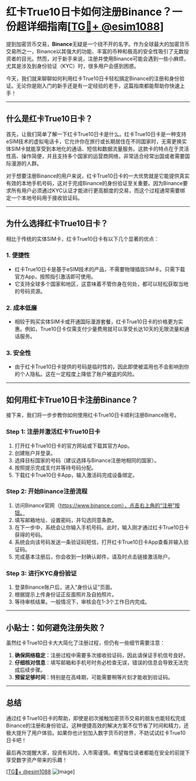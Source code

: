 # 红卡True10日卡如何注册Binance？一份超详细指南[[TG💪+ @esim1088](https://t.me/s/esim1088)]

提到加密货币交易，**Binance**无疑是一个绕不开的名字。作为全球最大的加密货币交易所之一，Binance以其强大的功能、丰富的币种和极高的安全性吸引了无数投资者的目光。然而，对于新手来说，注册并使用Binance可能会遇到一些小麻烦，尤其是涉及到身份验证（KYC）时，很多用户会感到困惑。

今天，我们就来聊聊如何利用红卡True10日卡轻松搞定Binance的注册和身份验证。无论你是刚入门的新手还是有一定经验的老手，这篇指南都能帮助你快速上手！

---

## 什么是红卡True10日卡？

首先，让我们简单了解一下红卡True10日卡是什么。红卡True10日卡是一种支持eSIM技术的虚拟电话卡，它允许你在旅行或长期居住在不同国家时，无需更换实体SIM卡就能享受到本地化的通话、短信和数据流量服务。这款卡的特点在于灵活性高、操作简便，并且支持多个国家的运营商网络，非常适合经常出国或者需要国际漫游的人群。

对于想要注册Binance的用户来说，红卡True10日卡的一大优势就是它能提供真实有效的本地手机号码，这对于完成Binance的身份验证至关重要。因为Binance要求所有用户必须通过KYC认证才能进行更高额度的交易，而这个过程通常需要绑定一个本地号码用于接收验证码。

---

## 为什么选择红卡True10日卡？

相比于传统的实体SIM卡，红卡True10日卡有以下几个显著的优点：

### 1. **便捷性**
   - 红卡True10日卡是基于eSIM技术的产品，不需要物理插拔SIM卡。只需下载官方App，按照指引激活即可使用。
   - 它支持全球多个国家和地区，这意味着不管你身在何处，都可以轻松获取当地的号码资源。

### 2. **成本低廉**
   - 相较于购买实体SIM卡或开通国际漫游套餐，红卡True10日卡的价格更为实惠。例如，True10日卡仅需支付少量费用就可以享受长达10天的无限流量和通话服务。

### 3. **安全性**
   - 由于红卡True10日卡提供的号码是临时性的，因此即使被滥用也不会影响到你的个人隐私。这在一定程度上降低了账户被盗的风险。

---

## 如何用红卡True10日卡注册Binance？

接下来，我们将一步步教你如何使用红卡True10日卡顺利注册Binance账号。

### Step 1: 注册并激活红卡True10日卡
1. 打开红卡True10日卡的官方网站或下载其官方App。
2. 创建账户并登录。
3. 选择目标国家的号码（建议选择与Binance注册地相同的国家）。
4. 按照提示完成支付并等待号码分配。
5. 下载红卡True10日卡App，输入激活码完成设备绑定。

### Step 2: 开始Binance注册流程
1. 访问Binance官网（https://www.binance.com），点击右上角的“注册”按钮。
2. 填写邮箱地址、设置密码，并勾选同意条款。
3. 在下一步中，系统会让你输入手机号码。此时，输入刚才通过红卡True10日卡获得的号码。
4. 系统会向该号码发送一条验证码短信，打开红卡True10日卡App查看并输入验证码。
5. 完成基本注册后，你会收到一封确认邮件，请及时点击链接激活账户。

### Step 3: 进行KYC身份验证
1. 登录Binance账户后，进入“身份认证”页面。
2. 根据提示上传身份证正反面照片及自拍照片。
3. 等待审核结果。一般情况下，审核会在1-3个工作日内完成。

---

## 小贴士：如何避免注册失败？

虽然红卡True10日卡大大简化了注册过程，但仍有一些细节需要注意：

1. **确保网络稳定**：注册过程中需要多次接收验证码，因此请保证手机信号良好。
2. **仔细核对信息**：填写邮箱和手机号时务必检查无误，错误的信息会导致无法完成后续步骤。
3. **预留足够时间**：特别是在高峰期，可能需要稍等片刻才能收到验证码。

---

## 总结

通过红卡True10日卡的帮助，即使是初次接触加密货币交易的朋友也能轻松完成Binance的注册和身份验证。这种便捷高效的解决方案不仅节省了时间和精力，还极大提升了用户体验。如果你也计划加入数字货币的世界，不妨试试红卡True10日卡吧！

最后再次提醒大家，投资有风险，入市需谨慎。希望每位读者都能在安全的前提下享受数字资产带来的乐趣！

[[TG💪+ @esim1088](https://t.me/s/esim1088) ![Image](https://i.postimg.cc/4NQfJmqS/Snipaste-2025-05-13-00-14-12.png)]